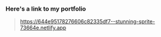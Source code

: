 ### Here's a link to my portfolio

> https://644e95178276606c82335df7--stunning-sprite-73664e.netlify.app